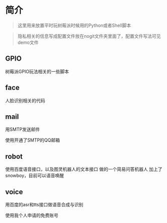 # 简介

> 这里用来放置平时玩树莓派时候用的Python或者Shell脚本

> 隐私相关的信息写成配置文件放在nogit文件夹里面了，配置文件写法可见demo文件

## GPIO

树莓派GPIO玩法相关的一些脚本

## face

人脸识别相关的代码

## mail

用SMTP发送邮件

使用开通了SMTP的QQ邮箱

## robot

使用百度语音接口，以及图灵机器人的文本接口
做的一个简易问答机器人
加上了snowboy，目前可以语音唤醒

## voice

用百度的asr和tts接口做语音合成与识别

使用我个人申请的免费账号
